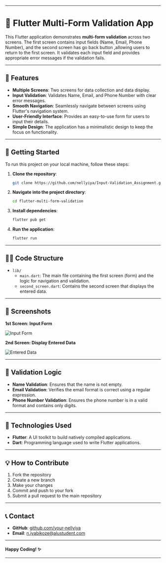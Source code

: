 
---

# 🦋 Flutter Multi-Form Validation App

This Flutter application demonstrates **multi-form validation** across two screens. The first screen contains input fields (Name, Email, Phone Number), and the second screen has go back button ,allowing users to return to the first screen. It validates each input field and provides appropriate error messages if the validation fails.

---

## 📱 Features

- **Multiple Screens**: Two screens for data collection and data display.
- **Input Validation**: Validates Name, Email, and Phone Number with clear error messages.
- **Smooth Navigation**: Seamlessly navigate between screens using Flutter's navigation system.
- **User-Friendly Interface**: Provides an easy-to-use form for users to input their details.
- **Simple Design**: The application has a minimalistic design to keep the focus on functionality.

---

## 🚀 Getting Started

To run this project on your local machine, follow these steps:

1. **Clone the repository**:

   ```bash
   git clone https://github.com/nellyiya/Input-Validation_Assignment.git   
   ```

2. **Navigate into the project directory**:

   ```bash
   cd flutter-multi-form-validation
   ```

3. **Install dependencies**:

   ```bash
   flutter pub get
   ```

4. **Run the application**:

   ```bash
   flutter run
   ```

---

## 🧑‍💻 Code Structure

- `lib/`
  - `main.dart`: The main file containing the first screen (form) and the logic for navigation and validation.
  - `second_screen.dart`: Contains the second screen that displays the entered data.
  
---

## 🎨 Screenshots

**1st Screen: Input Form**



![Input Form](https://via.placeholder.com/600x400.png?text=Input+Form)

**2nd Screen: Display Entered Data**

![Entered Data](https://via.placeholder.com/600x400.png?text=Entered+Data)

---

## 📝 Validation Logic

- **Name Validation**: Ensures that the name is not empty.
- **Email Validation**: Verifies the email format is correct using a regular expression.
- **Phone Number Validation**: Ensures the phone number is in a valid format and contains only digits.

---

## 🔧 Technologies Used

- **Flutter**: A UI toolkit to build natively compiled applications.
- **Dart**: Programming language used to write Flutter applications.

---

## 💡 How to Contribute

1. Fork the repository
2. Create a new branch
3. Make your changes
4. Commit and push to your fork
5. Submit a pull request to the main repository

---



## 📞 Contact

- **GitHub**: [github.com/your-nellyiya](https://github.com/your-nellyiya)
- **Email**: n.iyabikoze@alustudent.com

---

#### Happy Coding! ✨

---

